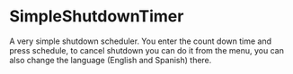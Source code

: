 # SimpleShutdownTimer
A very simple shutdown scheduler. You enter the count down time and press schedule, to cancel shutdown you can do it from the menu, you can also change the language (English and Spanish) there.

